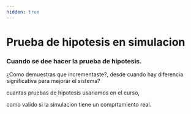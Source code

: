 ```yaml
---
hidden: true
---
```


# Prueba de hipotesis en simulacion

### Cuando se dee hacer la prueba de hipotesis.

¿Como demuestras que incrementaste?, desde cuando hay diferencia significativa para mejorar el sistema?

cuantas pruebas de hipotesis usariamos en el curso,

como valido si la simulacion tiene un comprtamiento real.
